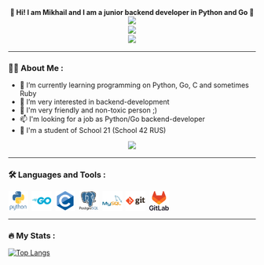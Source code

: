 <div id="header" align="center">
  <b>💫 Hi! I am Mikhail and I am a junior backend developer in Python and Go 💫</b>
</div>
<div id="header" align="center">
  <img src="https://forum.diamondrp.ru/data/attachments/1836/1836455-3e5e06081be767faa1fe1cf6b6ccdaa1.jpg" width="600"/>
</div>
<div id="header" align="center">
  <img src="https://mir-s3-cdn-cf.behance.net/project_modules/max_1200/942fdf48222763.5891fd792ead0.gif" width="400"/>
</div>
<div id="header" align="center">
  <img src="https://forum.diamondrp.ru/data/attachments/1836/1836455-3e5e06081be767faa1fe1cf6b6ccdaa1.jpg" width="600"/>
</div>

---

### :man_technologist: About Me :

- 🌱 I’m currently learning programming on Python, Go, C and sometimes Ruby
- 🤔 I’m very interested in backend-development
- 👯 I'm very friendly and non-toxic person ;) 
- 📫 I'm looking for a job as Python/Go backend-developer
- 🧠 I'm a student of School 21 (School 42 RUS)
<div id="header" align="center">
  <img src="https://sun6-23.userapi.com/s/v1/if1/F_JbgEXQ5UXcG0Rc5-qVuKrgIe0UYZHiXGOFk0zXPCa5kLWZ38GfYIZihgPfJZed4UrQWDiN.jpg?size=1401x1401&quality=96&crop=49,49,1401,1401&ava=1" width="300"/>
</div>

---

### :hammer_and_wrench: Languages and Tools :
<div>
  <img src="https://raw.githubusercontent.com/devicons/devicon/1119b9f84c0290e0f0b38982099a2bd027a48bf1/icons/python/python-original-wordmark.svg" title="Python"  alt="Python" width="40" height="40"/>&nbsp;
  <img src="https://raw.githubusercontent.com/devicons/devicon/1119b9f84c0290e0f0b38982099a2bd027a48bf1/icons/go/go-original-wordmark.svg" title="Go"  alt="Go" width="40" height="40"/>&nbsp;
  <img src="https://raw.githubusercontent.com/devicons/devicon/1119b9f84c0290e0f0b38982099a2bd027a48bf1/icons/c/c-original.svg" title="C"  alt="C" width="40" height="40"/>&nbsp;
  <img src="https://raw.githubusercontent.com/devicons/devicon/1119b9f84c0290e0f0b38982099a2bd027a48bf1/icons/postgresql/postgresql-original-wordmark.svg" title="PostgreSQL"  alt="PostgreSQL" width="40" height="40"/>&nbsp;
  <img src="https://github.com/devicons/devicon/blob/master/icons/mysql/mysql-original-wordmark.svg" title="MySQL"  alt="MySQL" width="40" height="40"/>&nbsp;
  <img src="https://github.com/devicons/devicon/blob/master/icons/git/git-original-wordmark.svg" title="Git" **alt="Git" width="40" height="40"/>&nbsp
  <img src="https://raw.githubusercontent.com/devicons/devicon/1119b9f84c0290e0f0b38982099a2bd027a48bf1/icons/gitlab/gitlab-original-wordmark.svg" title="GitLab" **alt="GitLab" width="40" height="40"/>&nbsp
</div>

---

### :fire: My Stats :
[![Top Langs](https://github-readme-stats.vercel.app/api/top-langs/?username=RbPyer&layout=compact&theme=vision-friendly-dark)](https://github.com/anuraghazra/github-readme-stats)

